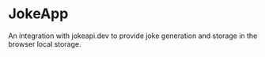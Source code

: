 # JokeApp

An integration with jokeapi.dev to provide joke generation and storage in the browser local storage.
